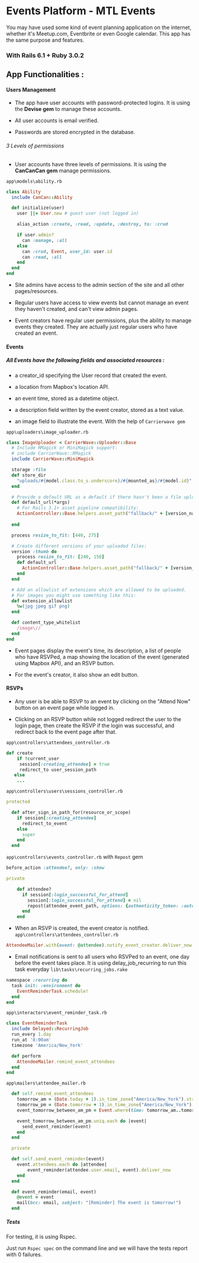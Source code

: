 # Events Platform - MTL Events

You may have used some kind of event planning application on the internet, whether it's Meetup.com, Eventbrite or even Google calendar. This app has the same purpose and features.

### With Rails 6.1 + Ruby 3.0.2

## App Functionalities :

#### Users Management

-  The app have user accounts with password-protected logins. It is using the **Devise gem** to manage these accounts.

- All user accounts is email verified.

-  Passwords are stored encrypted in the database.

###### 3 Levels of permissions

-  User accounts have three levels of permissions. It is using the **CanCanCan gem** manage permissions.

`app\models\ability.rb`
```ruby
class Ability
  include CanCan::Ability

  def initialize(user)
    user ||= User.new # guest user (not logged in)

    alias_action :create, :read, :update, :destroy, to: :crud

    if user.admin?
      can :manage, :all
    else
      can :crud, Event, user_id: user.id
      can :read, :all
    end
  end
end
```

- Site admins have access to the admin section of the site and all other pages/resources.

- Regular users have access to view events but cannot manage an event they haven't created, and can't view admin pages.

-  Event creators have regular user permissions, plus the ability to manage events they created. They are actually just regular users who have created an event.

#### Events

##### All Events have the following fields and associated resources :

- a creator_id specifying the User record that created the event.

- a location from Mapbox's location API.

- an event time, stored as a datetime object.

- a description field written by the event creator, stored as a text value.

- an image field to illustrate the event. With the help of `Carrierwave gem`

`app\uploaders\image_uploader.rb`
```ruby
class ImageUploader < CarrierWave::Uploader::Base
  # Include RMagick or MiniMagick support:
  # include CarrierWave::RMagick
  include CarrierWave::MiniMagick

  storage :file
  def store_dir
    "uploads/#{model.class.to_s.underscore}/#{mounted_as}/#{model.id}"
  end

  # Provide a default URL as a default if there hasn't been a file uploaded:
  def default_url(*args)
    # For Rails 3.1+ asset pipeline compatibility:
    ActionController::Base.helpers.asset_path("fallback/" + [version_name, "event.png"].compact.join('_'))
	  
  end

  process resize_to_fit: [440, 275]

  # Create different versions of your uploaded files:
  version :thumb do
    process resize_to_fit: [240, 150]
    def default_url
      ActionController::Base.helpers.asset_path("fallback/" + [version_name, "event.png"].compact.join('_'))
    end
  end

  # Add an allowlist of extensions which are allowed to be uploaded.
  # For images you might use something like this:
  def extension_allowlist
    %w(jpg jpeg gif png)
  end

  def content_type_whitelist
    /image\//
  end
end
```

- Event pages display the event's time, its description, a list of people who have RSVPed, a map showing the location of the event (generated using  Mapbox API), and an RSVP button.

- For the event's creator, it also show an edit button.

#### RSVPs

- Any user is be able to RSVP to an event by clicking on the "Attend Now" button on an event page while logged in.

- Clicking on an RSVP button while not logged  redirect the user to the login page, then create the RSVP if the login was successful, and redirect back to the event page after that.

`app\controllers\attendees_controller.rb`
```ruby
def create
    if !current_user
     session[:creating_attendee] = true
     redirect_to user_session_path
   else
	...

```
`app\controllers\users\sessions_controller.rb`
```ruby
protected

  def after_sign_in_path_for(resource_or_scope)
    if session[:creating_attendee]
      redirect_to_event
    else
      super
    end
  end

```
`app\controllers\events_controller.rb` with `Repost` gem
```ruby
before_action :attendee?, only: :show

private

	def attendee?
      if session[:login_successful_for_attend]
        session[:login_successful_for_attend] = nil
        repost(attendee_event_path, options: {authenticity_token: :auto})
      end
    end

```

- When an RSVP is created, the event creator is notified.
`app\controllers\attendees_controller.rb`
```ruby
AttendeeMailer.with(event: @attendee).notify_event_creator.deliver_now

```

- Email notifications is sent to all users who RSVPed to an event, one day before the event takes place. It is using delay_job_recurring to run this task everyday 
`lib\tasks\recurring_jobs.rake`
```ruby
namespace :recurring do
  task init: :environment do
    EventReminderTask.schedule!
  end
end
```
`app\interactors\event_reminder_task.rb`
```ruby
class EventReminderTask
  include Delayed::RecurringJob
  run_every 1.day
  run_at '8:00am'
  timezone 'America/New_York'

  def perform
    AttendeeMailer.remind_event_attendees
  end
end
```
`app\mailers\attendee_mailer.rb`
```ruby
  def self.remind_event_attendees
    tomorrow_am = (Date.today + 1).in_time_zone("America/New_York").strftime('%a %d %b %Y %H:%M:%N %:z')
    tomorrow_pm = (Date.tomorrow + 1).in_time_zone("America/New_York").strftime('%a %d %b %Y %H:%M:%N %:z')
    event_tomorrow_between_am_pm = Event.where(time: tomorrow_am..tomorrow_pm)

    event_tomorrow_between_am_pm.uniq.each do |event|
      send_event_reminder(event)
    end
  end

  private

  def self.send_event_reminder(event)
    event.attendees.each do |attendee|
        event_reminder(attendee.user.email, event).deliver_now
    end
  end

  def event_reminder(email, event)
    @event = event
    mail(bcc: email, subject: "[Reminder] The event is tomorrow!")
  end
```

##### Tests

For testing, it is using Rspec.

Just run `Rspec spec` on the command line and we will have the tests report with 0 failures.